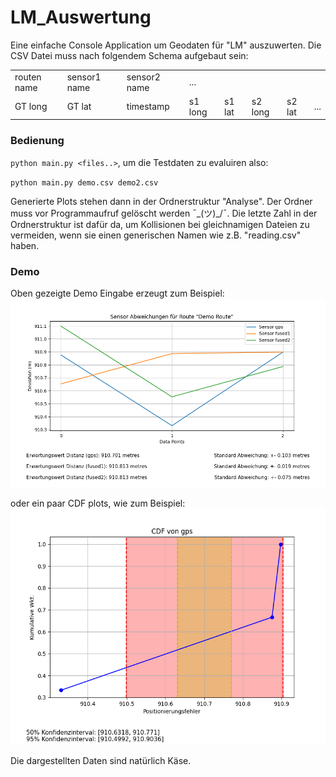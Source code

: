 # LM_Auswertung

Eine einfache Console Application um Geodaten für "LM" auszuwerten. 
Die CSV Datei muss nach folgendem Schema aufgebaut sein:

|             |              |              |         |        |         |        |     |
|-------------|--------------|--------------|---------|--------|---------|--------|-----|
| routen name | sensor1 name | sensor2 name | ...     |        |         |        |     |
| GT long     | GT lat       | timestamp    | s1 long | s1 lat | s2 long | s2 lat | ... |

### Bedienung
``python main.py <files..>``, um die Testdaten zu evaluiren also:

``python main.py demo.csv demo2.csv ``

Generierte Plots stehen dann in der Ordnerstruktur "Analyse". 
Der Ordner muss vor Programmaufruf gelöscht werden ¯\_(ツ)_/¯. Die letzte Zahl in der Ordnerstruktur 
ist dafür da, um Kollisionen bei gleichnamigen Dateien zu vermeiden, wenn sie einen generischen Namen wie z.B.
"reading.csv" haben.

### Demo
Oben gezeigte Demo Eingabe erzeugt zum Beispiel:
![both_under](analyse/demo_1/Demo%20Route_both_under.png)

oder ein paar CDF plots, wie zum Beispiel:
![default cdf](analyse/demo_1/cdf/gps_default.png)

Die dargestellten Daten sind natürlich Käse.
